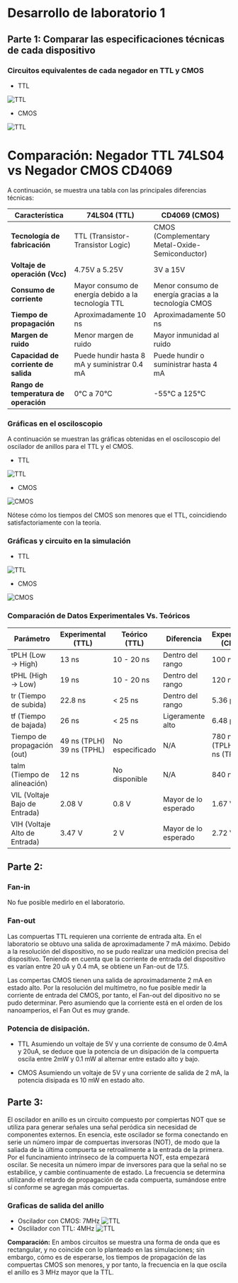 # Desarrollo de laboratorio 1
## Parte 1: Comparar las especificaciones técnicas de cada dispositivo

### Circuitos equivalentes de cada negador en TTL y CMOS
 - TTL

![TTL](./TTL1.png)
 - CMOS
   
![TTL](./CMOS1.png)

# Comparación: Negador TTL 74LS04 vs Negador CMOS CD4069

A continuación, se muestra una tabla con las principales diferencias técnicas:

| Característica                         | 74LS04 (TTL)                                            | CD4069 (CMOS)                                          |
|----------------------------------------|---------------------------------------------------------|--------------------------------------------------------|
| **Tecnología de fabricación**          | TTL (Transistor-Transistor Logic)                       | CMOS (Complementary Metal-Oxide-Semiconductor)         |
| **Voltaje de operación (Vcc)**         | 4.75V a 5.25V                                           | 3V a 15V                                               |
| **Consumo de corriente**               | Mayor consumo de energía debido a la tecnología TTL     | Menor consumo de energía gracias a la tecnología CMOS  |
| **Tiempo de propagación**              | Aproximadamente 10 ns                                   | Aproximadamente 50 ns                                  |
| **Margen de ruido**                    | Menor margen de ruido                                   | Mayor inmunidad al ruido                               |
| **Capacidad de corriente de salida**   | Puede hundir hasta 8 mA y suministrar 0.4 mA              | Puede hundir o suministrar hasta 4 mA                  |
| **Rango de temperatura de operación**  | 0°C a 70°C                                              | -55°C a 125°C                                          |

### Gráficas en el osciloscopio
A continuación se muestran las gráficas obtenidas en el osciloscopio del oscilador de anillos para el TTL y el CMOS.
- TTL

![TTL](./Tiempos_TTL.png)
 - CMOS
   
![CMOS](./Tiempos_CMOS.png)

Nótese cómo los tiempos del CMOS son menores que el TTL, coincidiendo satisfactoriamente con la teoría. 
### Gráficas y circuito en la simulación
- TTL

![TTL](./TTL3.png)
 - CMOS
   
![CMOS](./CMOS3.png)
### Comparación de Datos Experimentales Vs. Teóricos

| Parámetro                      | Experimental (TTL)  | Teórico (TTL)   | Diferencia           | Experimental (CMOS) | Teórico (CMOS)      | Diferencia         |
|--------------------------------|---------------------|-----------------|----------------------|---------------------|---------------------|--------------------|
| tPLH (Low → High)              | 13 ns              | 10 - 20 ns      | Dentro del rango     | 100 ns              | 50 - 200 ns         | Dentro del rango   |
| tPHL (High → Low)              | 19 ns              | 10 - 20 ns      | Dentro del rango     | 120 ns              | 50 - 200 ns         | Dentro del rango   |
| tr (Tiempo de subida)          | 22.8 ns            | < 25 ns         | Dentro del rango     | 5.36 µs             | 100 ns - µs         | En el rango alto   |
| tf (Tiempo de bajada)          | 26 ns              | < 25 ns         | Ligeramente alto     | 6.48 µs             | 100 ns - µs         | En el rango alto   |
| Tiempo de propagación (out)    | 49 ns (TPLH) 39 ns (TPHL) | No especificado | N/A                  | 780 ns (TPLH) 940 ns (TPHL) | No especificado | N/A                |
| talm (Tiempo de alineación)    | 12 ns              | No disponible   | N/A                  | 840 ns              | No disponible       | N/A                |
| VIL (Voltaje Bajo de Entrada)  | 2.08 V             | 0.8 V           | Mayor de lo esperado | 1.67 V              | 1/3 VDD (≈1.67 V a 5V) | Dentro del rango   |
| VIH (Voltaje Alto de Entrada)  | 3.47 V             | 2 V             | Mayor de lo esperado | 2.72 V              | 2/3 VDD (≈3.33 V a 5V) | Lig. menor         |

## Parte 2:

### Fan-in 
No fue posible medirlo en el laboratorio. 

### Fan-out
Las compuertas TTL requieren una corriente de entrada alta. En el laboratorio se obtuvo una salida de aproximadamente 7 mA máximo. Debido a la resolución del dispositivo, no se pudo realizar una medición precisa del dispositivo. Teniendo en cuenta que la corriente de entrada del dispositivo es varían entre 20 uA y 0.4 mA, se obtiene un Fan-out de 17.5.

Las compertas CMOS tienen una salida de aproximadamente 2 mA en estado alto. Por la resolución del multímetro, no fue posible medir la corriente de entrada del CMOS, por tanto, el Fan-out del dipositivo no se pudo determinar. Pero asumiendo que la corriente está en el orden de los nanoamperios, el Fan Out es muy grande. 

### Potencia de disipación. 
- TTL
Asumiendo un voltaje de 5V y una corriente de consumo de 0.4mA y 20uA, se deduce que la potencia de un disipación de la compuerta oscila entre 2mW y  0.1 mW al alternar entre estado alto y bajo.

- CMOS
Asumiendo un voltaje de 5V y una corriente de salida de 2 mA, la potencia disipada es 10 mW en estado alto.  

## Parte 3: 
El oscilador en anillo es un circuito compuesto por compiertas NOT que se utiliza para generar señales una señal peródica sin necesidad de componentes externos.
En esencia, este oscilador se forma conectando en serie un número impar de compuertas inversoras (NOT), de modo que la saliada de la última compuerta se retroalimente a la entrada de la primera. Por el funcinamiento intrínseco de la compuerta NOT, esta empezará oscilar. Se necesita un número impar de inversores para que la señal no se estabilice, y cambie continuamente de estado. La frecuencia se determina utilizando el retardo de propagación de cada compuerta, sumándose entre sí conforme se agregan más compuertas. 
### Graficas de salida del anillo
- Oscilador con CMOS: 7MHz
![TTL](./CMOS.png)
- Osclilador con TTL: 4MHz
![TTL](./TTL.png)

**Comparación:** En ambos circuitos se muestra una forma de onda que es rectangular, y no coincide con lo planteado en las simulaciones; sin embargo, cómo es de esperarse, los tiempos de propagación de las compuertas CMOS son menores, y por tanto, la frecuencia en la que oscila el anillo es 3 MHz mayor que la TTL. 
